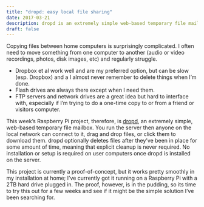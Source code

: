 ```yaml
---
title: "dropd: easy local file sharing"
date: 2017-03-21
description: dropd is an extremely simple web-based temporary file mailbox. I wrote it to simplify sharing files between computers at home.
draft: false
---
```


Copying files between home computers is surprisingly complicated. I often need to move something from one computer to another (audio or video recordings, photos, disk images, etc) and regularly struggle.

* Dropbox et al work well and are my preferred option, but can be slow (esp. Dropbox) and a I almost never remember to delete things when I’m done.
* Flash drives are always there except when I need them.
* FTP servers and network drives are a great idea but hard to interface with, especially if I’m trying to do a one-time copy to or from a friend or visitors computer.

This week’s Raspberry Pi project, therefore, is [dropd](https://github.com/anyweez/dropd), an extremely simple, web-based temporary file mailbox. You run the server then anyone on the local network can connect to it, drag and drop files, or click them to download them. dropd optionally deletes files after they’ve been in place for some amount of time, meaning that explicit cleanup is never required. No installation or setup is required on user computers once dropd is installed on the server.

This project is currently a proof-of-concept, but it works pretty smoothly in my installation at home; I’ve currently got it running on a Raspberry Pi with a 2TB hard drive plugged in. The proof, however, is in the pudding, so its time to try this out for a few weeks and see if it might be the simple solution I’ve been searching for.